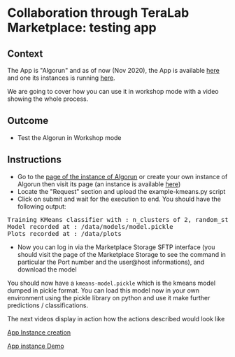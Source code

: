 
# Collaboration through TeraLab Marketplace: testing app

## Context

The App is "Algorun" and as of now (Nov 2020), the App is available [here](https://ws67-af-portal.tl.teralab-datascience.fr/workshop/items/5fb633ea4f5aa7013ddae944) and one its instances is running [here](https://ws67-af-portal.tl.teralab-datascience.fr/workshop/items/5fbd1a6d4f5aa7013ddae94a).

We are going to cover how you can use it in workshop mode with a video showing the whole process. 

## Outcome

* Test the Algorun in Workshop mode

## Instructions

* Go to the [page of the instance of Algorun](https://ws67-af-portal.tl.teralab-datascience.fr/workshop/items/5fb633ea4f5aa7013ddae944) or create your own instance of Algorun then visit its page (an instance is available [here](https://ws67-af-portal.tl.teralab-datascience.fr/workshop/items/5fbd1a6d4f5aa7013ddae94a))
* Locate the "Request" section and upload the example-kmeans.py script 
* Click on submit and wait for the execution to end. You should have the following output:
<pre>
Training KMeans classifier with : n_clusters of 2, random_state of 0.000000 on IRIS database
Model recorded at : /data/models/model.pickle
Plots recorded at : /data/plots
</pre>
* Now you can log in via the Marketplace Storage SFTP interface (you should visit the page of the Marketplace Storage to see the command in particular the Port number and the user@host informations), and download the model 

You should now have a <code>kmeans-model.pickle</code> which is the kmeans model dumped in pickle format. You can load this model now in your own environment using the pickle library on python and use it make further predictions / classifications.

The next videos display in action how the actions described would look like

[App Instance creation](https://www.youtube.com/watch?v=8fi63e6hXL8)

[App instance Demo](https://www.youtube.com/watch?v=bD5q_OMLkEs)



